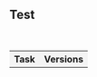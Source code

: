 ## Test
  
  <table>    
        <tr>     
           <th style="text-align:center;background-color:#F4F4F4">Task</th>
            <th style="text-align:center;background-color:#F4F4F4">Versions</th>  
        </tr> 
  </table>    
